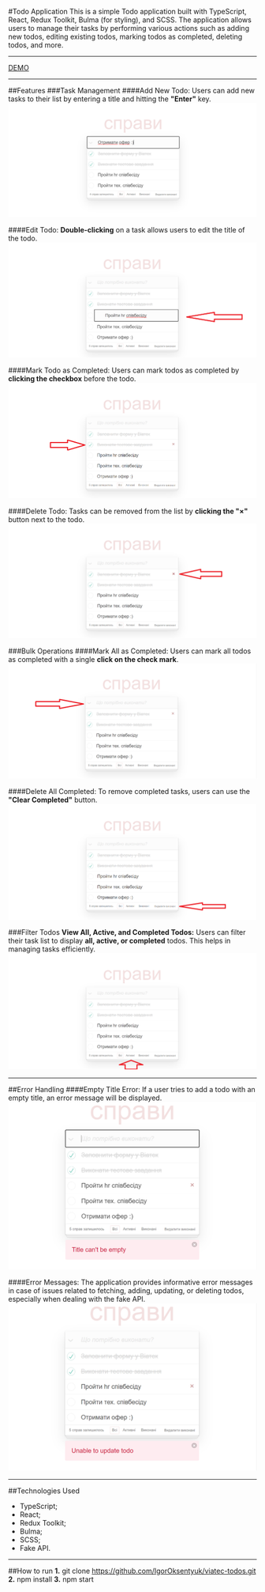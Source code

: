 #Todo Application
This is a simple Todo application built with TypeScript, React, Redux Toolkit, Bulma (for styling), and SCSS. The application allows users to manage their tasks by performing various actions such as adding new todos, editing existing todos, marking todos as completed, deleting todos, and more.

---

[DEMO](https://igoroksentyuk.github.io/viatec-todos)

---

##Features
###Task Management
####Add New Todo: 
Users can add new tasks to their list by entering a title and hitting the __"Enter"__ key.
![add](public/screenshots/1.png)

####Edit Todo: 
__Double-clicking__ on a task allows users to edit the title of the todo.
![add](public/screenshots/2.png)

####Mark Todo as Completed: 
Users can mark todos as completed by __clicking the checkbox__ before the todo.
![add](public/screenshots/3.png)

####Delete Todo: 
Tasks can be removed from the list by __clicking the "×"__ button next to the todo.
![add](public/screenshots/4.png)

###Bulk Operations
####Mark All as Completed: 
Users can mark all todos as completed with a single __click on the check mark__.
![add](public/screenshots/5.png)

####Delete All Completed:
To remove completed tasks, users can use the __"Clear Completed"__ button.
![add](public/screenshots/6.png)

###Filter Todos
__View All, Active, and Completed Todos:__ Users can filter their task list to display __all, active, or completed__ todos. This helps in managing tasks efficiently.
![add](public/screenshots/7.png)

---

##Error Handling
####Empty Title Error:
If a user tries to add a todo with an empty title, an error message will be displayed.
![add](public/screenshots/8.png)

####Error Messages:
The application provides informative error messages in case of issues related to fetching, adding, updating, or deleting todos, especially when dealing with the fake API.
![add](public/screenshots/9.png)

---

##Technologies Used
* TypeScript;
* React; 
* Redux Toolkit; 
* Bulma; 
* SCSS; 
* Fake API.

---

##How to run
__1.__ git clone https://github.com/IgorOksentyuk/viatec-todos.git
__2.__ npm install
__3.__ npm start
